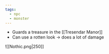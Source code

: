 ```yaml
---
tags:
  - npc
  - monster
---
```

- Guards a treasure in the [[Tresendar Manor]]
- Can use a rotten look -> does a lot of damage

![[Nothic.png|250]]
